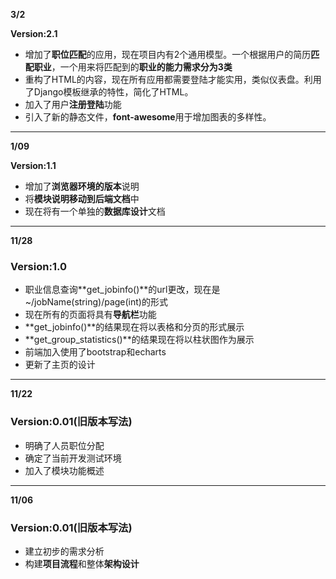 **3/2**

**Version:2.1**

+ 增加了**职位匹配**的应用，现在项目内有2个通用模型。一个根据用户的简历**匹配职业**，一个用来将匹配到的**职业的能力需求分为3类**
+ 重构了HTML的内容，现在所有应用都需要登陆才能实用，类似仪表盘。利用了Django模板继承的特性，简化了HTML。
+ 加入了用户**注册登陆**功能
+ 引入了新的静态文件，**font-awesome**用于增加图表的多样性。

---



**1/09**

**Version:1.1**

+ 增加了**浏览器环境的版本**说明
+ 将**模块说明移动到后端文档**中
+ 现在将有一个单独的**数据库设计**文档

___



**11/28**

### Version:1.0

+ 职业信息查询**get_jobinfo()**的url更改，现在是~/jobName(string)/page(int)的形式
+ 现在所有的页面将具有**导航栏**功能
+ **get_jobinfo()**的结果现在将以表格和分页的形式展示
+ **get_group_statistics()**的结果现在将以柱状图作为展示
+ 前端加入使用了bootstrap和echarts
+ 更新了主页的设计

___



**11/22**

### Version:0.01(旧版本写法)

+ 明确了人员职位分配
+ 确定了当前开发测试环境
+ 加入了模块功能概述

---



**11/06** 

### Version:0.01(旧版本写法)

+ 建立初步的需求分析
+ 构建**项目流程**和整体**架构设计**

